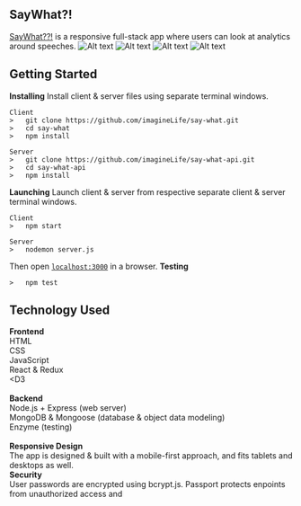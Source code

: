 ## SayWhat?!
<a href="say-what.netlify.com">SayWhat??!</a> is a responsive full-stack app where users can look at analytics around speeches.
![Alt text](startingOut.jpg?raw=true "Starting Out")
![Alt text](uiInProcess.jpg?raw=true "Searching")
![Alt text](searchResults.jpg?raw=true "Search Results")
![Alt text](previewingMacros.jpg?raw=true "Previewing Macros")

## Getting Started
**Installing**
Install client & server files using separate terminal windows.
```
Client
>   git clone https://github.com/imagineLife/say-what.git
>   cd say-what
>   npm install

Server
>   git clone https://github.com/imagineLife/say-what-api.git
>   cd say-what-api
>   npm install
```
**Launching**
Launch client & server from respective separate client & server terminal windows.
```
Client
>   npm start

Server
>   nodemon server.js
```
Then open [`localhost:3000`](http://localhost:3000) in a browser.
**Testing**
```
>   npm test
```


## Technology Used
**Frontend**<br />
HTML<br />
CSS<br />
JavaScript<br />
React & Redux<br />
<D3 <br/>
<br/>
**Backend**<br />
Node.js + Express (web server)<br />
MongoDB & Mongoose (database & object data modeling)<br />
Enzyme (testing)<br />
<br />
**Responsive Design**<br />
The app is designed & built with a mobile-first approach,
and fits tablets and desktops as well.
<br />
**Security**<br />
User passwords are encrypted using bcrypt.js.
Passport protects enpoints from unauthorized access and  







